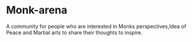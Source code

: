 # Monk-arena
A community for people who are interested in Monks perspectives,Idea of Peace and Martial arts to share their thoughts to inspire.
